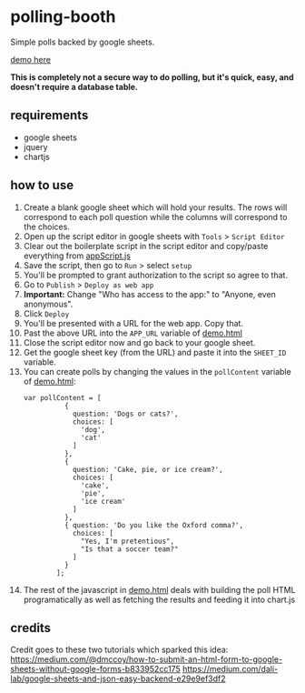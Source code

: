 # polling-booth
Simple polls backed by google sheets.

[demo here](https://scpr.github.io/polling-booth/demo.html)

**This is completely not a secure way to do polling, but it's quick, easy, and doesn't require a database table.**

## requirements

* google sheets
* jquery
* chartjs


## how to use

1. Create a blank google sheet which will hold your results. The rows will correspond to each poll question while the columns will correspond to the choices.
1. Open up the script editor in google sheets with `Tools` > `Script Editor`
1. Clear out the boilerplate script in the script editor and copy/paste everything from [appScript.js](appScript.js)
1. Save the script, then go to `Run` > select `setup`
1. You'll be prompted to grant authorization to the script so agree to that.
1. Go to `Publish` > `Deploy as web app`
1. **Important:** Change "Who has access to the app:" to "Anyone, even anonymous".
1. Click `Deploy`
1. You'll be presented with a URL for the web app. Copy that.
1. Past the above URL into the `APP_URL` variable of [demo.html](demo.html)
1. Close the script editor now and go back to your google sheet.
1. Get the google sheet key (from the URL) and paste it into the `SHEET_ID` variable.
1. You can create polls by changing the values in the `pollContent` variable of [demo.html](demo.html):
    ```
    var pollContent = [
              {
                question: 'Dogs or cats?',
                choices: [
                  'dog',
                  'cat'
                ]
              },
              {
                question: 'Cake, pie, or ice cream?',
                choices: [
                  'cake',
                  'pie',
                  'ice cream'
                ]
              },
              { question: 'Do you like the Oxford comma?',
                choices: [
                  "Yes, I'm pretentious",
                  "Is that a soccer team?"
                ]
              }
            ];
    ```
1. The rest of the javascript in [demo.html](demo.html) deals with building the poll HTML programatically as well as fetching the results and feeding it into chart.js


## credits
Credit goes to these two tutorials which sparked this idea:
https://medium.com/@dmccoy/how-to-submit-an-html-form-to-google-sheets-without-google-forms-b833952cc175
https://medium.com/dali-lab/google-sheets-and-json-easy-backend-e29e9ef3df2